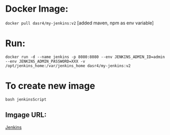 # Docker Image: 
`docker pull dasr4/my-jenkins:v2` [added maven, npm as env variable]

# Run:
`docker run -d --name jenkins -p 8080:8080 --env JENKINS_ADMIN_ID=admin --env JENKINS_ADMIN_PASSWORD=XXX -v /opt/jenkins_home:/var/jenkins_home dasr4/my-jenkins:v2`

# To create new image
`bash jenkinsScript`

## Imgage URL:
[Jenkins](https://hub.docker.com/repository/docker/dasr4/my-jenkins)
